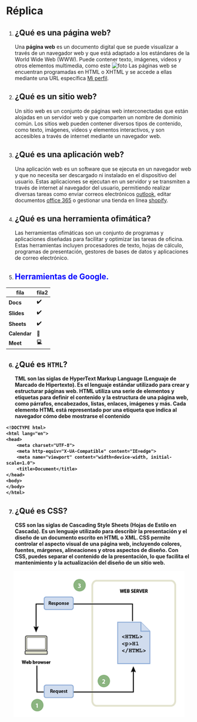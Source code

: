 # Réplica

1. ## **¿Qué es una página web?**

    Una **página web** es un documento digital que se puede visualizar a través de un navegador web y que está adaptado a los estándares de la World Wide Web (WWW). Puede             contener texto, imágenes, videos y otros elementos multimedia, como este ![foto](https://github.com/Rub3n-byte/ruben-A01/blob/main/foto.jpg "foto") Las páginas web se             encuentran programadas en HTML o XHTML y se accede a ellas mediante una URL específica [Mi perfil](https://github.com/Rub3n-byte "mi perfil").

2. ## **¿Qué es un sitio web?**

    Un sitio web es un conjunto de páginas web interconectadas que están alojadas en un servidor web y que comparten un nombre de dominio común. Los sitios web pueden contener         diversos tipos de contenido, como texto, imágenes, videos y elementos interactivos, y son accesibles a través de internet mediante un navegador web.

3. ## **¿Qué es una aplicación web?**

    Una aplicación web es un software que se ejecuta en un navegador web y que no necesita ser descargado ni instalado en el dispositivo del usuario. Estas aplicaciones se            ejecutan en un servidor y se transmiten a través de internet al navegador del usuario, permitiendo realizar diversas tareas como enviar correos electrónicos [outlook](            https://www.outlook.com "outlook"), editar documentos [office 365](https://www.office.com "office") o gestionar una tienda en línea [shopify](https://www.shopify.com "shopify").

4. ## **¿Qué es una herramienta ofimática?**

    Las herramientas ofimáticas son un conjunto de programas y aplicaciones diseñadas para facilitar y optimizar las tareas de oficina. Estas herramientas incluyen procesadores         de texto, hojas de cálculo, programas de presentación, gestores de bases de datos y aplicaciones de correo electrónico.

5. ## <span style="color:blue;"><strong>Herramientas de Google.</span>

| fila     | fila2     |
|----------|-----------|
| Docs     | :heavy_check_mark:|
| Slides   | :heavy_check_mark:|
| Sheets   | :heavy_check_mark:|
| Calendar | :calendar:|
| Meet     | :computer:|

6. ## **¿Qué es ````HTML````?**

    TML son las siglas de HyperText Markup Language (Lenguaje de Marcado de Hipertexto). Es el lenguaje estándar utilizado para crear y estructurar páginas web. HTML utiliza una     serie de elementos y etiquetas para definir el contenido y la estructura de una página web, como párrafos, encabezados, listas, enlaces, imágenes y más. Cada elemento HTML         está representado por una etiqueta que indica al navegador cómo debe mostrarse el contenido

```
<!DOCTYPE html>
<html lang="en">
<head>
    <meta charset="UTF-8">
    <meta http-equiv="X-UA-Compatible" content="IE=edge">
    <meta name="viewport" content="width=device-width, initial-scale=1.0">
    <title>Document</title>
</head>
<body>
</body>
</html>
```

7. ## **¿Qué es CSS?**

    CSS son las siglas de Cascading Style Sheets (Hojas de Estilo en Cascada). Es un lenguaje utilizado para describir la presentación y el diseño de un documento escrito en HTML     o XML. CSS permite controlar el aspecto visual de una página web, incluyendo colores, fuentes, márgenes, alineaciones y otros aspectos de diseño. Con CSS, puedes separar el         contenido de la presentación, lo que facilita el mantenimiento y la actualización del diseño de un sitio web.

<p align="center">
  <img src="https://github.com/Rub3n-byte/RigolRuben/blob/main/foto.png" />
</p>

